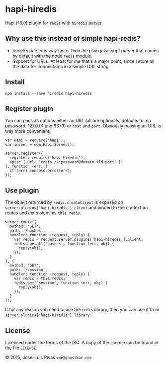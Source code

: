 hapi-hiredis
============

Hapi (^8.0) plugin for `redis` with `hiredis` parser.

Why use this instead of simple hapi-redis?
------------------------------------------

+ `hiredis` parser is way faster than the plain javascript parser that comes by default with the node `redis` module.
+ Support for URLs. At least for me that's a major point, since I store all the data for connections in a simple URL string.

Install
-------

    npm install --save hiredis hapi-hiredis

Register plugin
---------------

You can pass as options either an URL (all are optionals, defaults to: no password, 127.0.01 and 6379) or `host` and `port`. Obviously passing an URL is way more convenient.

    var Hapi = require('hapi');
    var server = new Hapi.Server();

    server.register({
      register: require('hapi-hiredis'),
      opts: { url: 'redis://:password@domain.tld:port' }
    }, function (err) {
      if (err) console.error(err);
    });

Use plugin
----------

The object returned by `redis.createClient` is exposed on `server.plugins['hapi-hiredis'].client` and binded to the context on routes and extensions as `this.redis`.

    server.route({
      method: 'GET',
      path: '/hashes',
      handler: function (request, reply) {
        var redis = request.server.plugins['hapi-hiredis'].client;
        redis.hgetall('hashes', function (err, obj) {
          reply(obj);
        });
      }
    }, {
      method: 'GET',
      path: '/session',
      handler: function (request, reply) {
        var redis = this.redis;
        redis.get('session', function (err, obj) {
          reply(obj);
        });
      }
    });

If for any reason you need to use the `redis` library, then you can use it from `server.plugins['hapi-hiredis'].library`.

License
-------

Licensed under the terms of the ISC. A copy of the license can be found in the file `LICENSE`.

© 2015, Jose-Luis Rivas `<me@ghostbar.co>`
